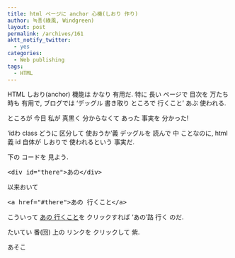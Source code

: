 ```yaml
---
title: html ページに anchor 心機(しおり 作り)
author: 녹풍(綠風, Windgreen)
layout: post
permalink: /archives/161
aktt_notify_twitter:
  - yes
categories:
  - Web publishing
tags:
  - HTML
---
```

HTML しおり(anchor) 機能は かなり 有用だ. 特に 長い ページで 目次を 万たち 時も 有用で, ブログでは &#8216;デッグル 書き取り ところで 行くこと&#8217; あぶ 使われる.

ところが 今日 私が 真黒く 分からなくて あった 事実を 分かった!

&#8216;idわ class どうに 区分して 使おうか&#8217;義 デッグルを 読んで 中 ことなのに, html義 id 自体が しおりで 使われるという 事実だ.

下の コードを 見よう.</p> 

<pre class="brush:html">&lt;div id="there"&gt;あの&lt;/div&gt;</pre></p> 

以来おいて </p> 

<pre class="brush:html">&lt;a href="#there"&gt;あの 行くこと&lt;/a&gt;</pre></p> 

こういって <a href="http://jptrans.naver.net/j2k_loading2.php/korean/jp.mytory.local/wp-content/temp/get_post.php?p=161#there" target="_self">あの 行くこと</a>を クリックすれば &#8216;あの&#8217;路 行く のだ.

たいてい 番(回) 上の リンクを クリックして 紫.













<div id="there">
  <p>
    あそこ
  </p>
</div>